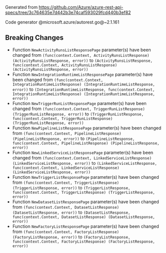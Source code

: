 Generated from https://github.com/Azure/azure-rest-api-specs/tree/3c764635e7d442b3e74caf593029fcd440b3ef82

Code generator @microsoft.azure/autorest.go@~2.1.161

## Breaking Changes

- Function `NewActivityRunsListResponsePage` parameter(s) have been changed from `(func(context.Context, ActivityRunsListResponse) (ActivityRunsListResponse, error))` to `(ActivityRunsListResponse, func(context.Context, ActivityRunsListResponse) (ActivityRunsListResponse, error))`
- Function `NewIntegrationRuntimeListResponsePage` parameter(s) have been changed from `(func(context.Context, IntegrationRuntimeListResponse) (IntegrationRuntimeListResponse, error))` to `(IntegrationRuntimeListResponse, func(context.Context, IntegrationRuntimeListResponse) (IntegrationRuntimeListResponse, error))`
- Function `NewTriggerRunListResponsePage` parameter(s) have been changed from `(func(context.Context, TriggerRunListResponse) (TriggerRunListResponse, error))` to `(TriggerRunListResponse, func(context.Context, TriggerRunListResponse) (TriggerRunListResponse, error))`
- Function `NewPipelineListResponsePage` parameter(s) have been changed from `(func(context.Context, PipelineListResponse) (PipelineListResponse, error))` to `(PipelineListResponse, func(context.Context, PipelineListResponse) (PipelineListResponse, error))`
- Function `NewLinkedServiceListResponsePage` parameter(s) have been changed from `(func(context.Context, LinkedServiceListResponse) (LinkedServiceListResponse, error))` to `(LinkedServiceListResponse, func(context.Context, LinkedServiceListResponse) (LinkedServiceListResponse, error))`
- Function `NewTriggerListResponsePage` parameter(s) have been changed from `(func(context.Context, TriggerListResponse) (TriggerListResponse, error))` to `(TriggerListResponse, func(context.Context, TriggerListResponse) (TriggerListResponse, error))`
- Function `NewDatasetListResponsePage` parameter(s) have been changed from `(func(context.Context, DatasetListResponse) (DatasetListResponse, error))` to `(DatasetListResponse, func(context.Context, DatasetListResponse) (DatasetListResponse, error))`
- Function `NewFactoryListResponsePage` parameter(s) have been changed from `(func(context.Context, FactoryListResponse) (FactoryListResponse, error))` to `(FactoryListResponse, func(context.Context, FactoryListResponse) (FactoryListResponse, error))`
